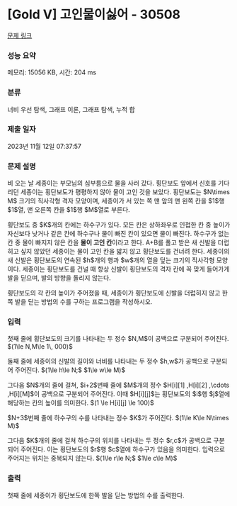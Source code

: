 # [Gold V] 고인물이싫어 - 30508 

[문제 링크](https://www.acmicpc.net/problem/30508) 

### 성능 요약

메모리: 15056 KB, 시간: 204 ms

### 분류

너비 우선 탐색, 그래프 이론, 그래프 탐색, 누적 합

### 제출 일자

2023년 11월 12일 07:37:57

### 문제 설명

<p>비 오는 날 세종이는 부모님의 심부름으로 물을 사러 갔다. 횡단보도 앞에서 신호를 기다리던 세종이는 횡단보도가 평평하지 않아 물이 고인 것을 보았다. 횡단보도는 $N\times M$ 크기의 직사각형 격자 모양이며, 세종이가 서 있는 쪽 맨 앞의 맨 왼쪽 칸을 $1$행 $1$열, 맨 오른쪽 칸을 $1$행 $M$열로 부른다.</p>

<p>횡단보도 중 $K$개의 칸에는 하수구가 있다. 모든 칸은 상하좌우로 인접한 칸 중 높이가 자신보다 낮거나 같은 칸에 하수구나 물이 빠진 칸이 있으면 물이 빠진다. 하수구가 없는 칸 중 물이 빠지지 않은 칸을 <strong>물이 고인 칸</strong>이라고 한다. A+B를 풀고 받은 새 신발을 더럽히고 싶지 않았던 세종이는 물이 고인 칸을 밟지 않고 횡단보도를 건너려 한다. 세종이의 새 신발은 횡단보도의 연속된 $h$개의 행과 $w$개의 열을 덮는 크기의 직사각형 모양이다. 세종이는 횡단보도를 건널 때 항상 신발이 횡단보도의 격자 칸에 꼭 맞게 들어가게 발을 딛으며, 발의 방향을 돌리지 않는다.</p>

<p>횡단보도의 각 칸의 높이가 주어졌을 때, 세종이가 횡단보도에 신발을 더럽히지 않고 한쪽 발을 딛는 방법의 수를 구하는 프로그램을 작성하시오.</p>

### 입력 

 <p>첫째 줄에 횡단보도의 크기를 나타내는 두 정수 $N,M$이 공백으로 구분되어 주어진다. $(1\le N,M\le 1\, 000)$</p>

<p>둘째 줄에 세종이의 신발의 길이와 너비를 나타내는 두 정수 $h,w$가 공백으로 구분되어 주어진다. $(1\le h\le N;$ $1\le w\le M)$</p>

<p>그다음 $N$개의 줄에 걸쳐, $i+2$번째 줄에 $M$개의 정수 $H[i][1] ,H[i][2] ,\cdots ,H[i][M]$이 공백으로 구분되어 주어진다. 이때 $H[i][j]$는 횡단보도의 $i$행 $j$열에 해당하는 칸의 높이를 의미한다. $(1 \le H[i][j] \le 100)$</p>

<p>$N+3$번째 줄에 하수구의 수를 나타내는 정수 $K$가 주어진다. $(1\le K\le N\times M)$</p>

<p>그다음 $K$개의 줄에 걸쳐 하수구의 위치를 나타내는 두 정수 $r,c$가 공백으로 구분되어 주어진다. 이는 횡단보도의 $r$행 $c$열에 하수구가 있음을 의미한다. 입력으로 주어지는 위치는 중복되지 않는다. $(1\le r\le N;$ $1\le c\le M)$</p>

### 출력 

 <p>첫째 줄에 세종이가 횡단보도에 한쪽 발을 딛는 방법의 수를 출력한다.</p>

